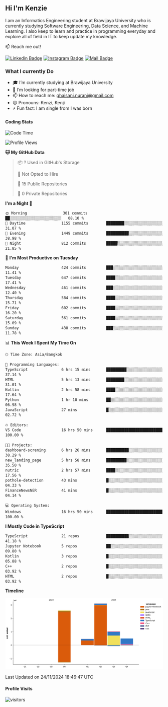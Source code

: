## Hi I'm Kenzie


I am an Informatics Engineering student at Brawijaya University who is currently studying Software Engineering, Data Science, and Machine Learning. I also keep to learn and practice in programming everyday and explore all of field in IT to keep update my knowledge.

:mailbox: Reach me out!

[![Linkedin Badge](https://img.shields.io/badge/-Kenzie_Taqiyassar-0e76a8?style=flat&labelColor=0e76a8&logo=linkedin&logoColor=white)](https://www.linkedin.com/in/kenzie-taqiyassar-37458b1aa/) 
[![Instagram Badge](https://img.shields.io/badge/-@__kenziehh_-e84393?style=flat&labelColor=e84393&logo=instagram&logoColor=white)](https://www.instagram.com/_kenziehh/) 
[![Mail Badge](https://img.shields.io/badge/-ghaisani.nurani-c0392b?style=flat&labelColor=c0392b&logo=gmail&logoColor=white)](mailto:ghaisani.nurani@gmail.com)

### What I currently Do

- 🎓 I’m currently studying at Brawijaya University
- 💼 I’m looking for part-time job
- 📫 How to reach me: ghaisani.nurani@gmail.com
- 😄 Pronouns: Kenzi, Kenji
- ⚡ Fun fact: I am single from I was born

#### Coding Stats
<!--START_SECTION:waka-->
![Code Time](http://img.shields.io/badge/Code%20Time-866%20hrs%2014%20mins-blue)

![Profile Views](http://img.shields.io/badge/Profile%20Views-0-blue)

**🐱 My GitHub Data** 

> 📦 ? Used in GitHub's Storage 
 > 
> 🚫 Not Opted to Hire
 > 
> 📜 15 Public Repositories 
 > 
> 🔑 0 Private Repositories 
 > 
**I'm a Night 🦉** 

```text
🌞 Morning                301 commits         ██░░░░░░░░░░░░░░░░░░░░░░░   08.10 % 
🌆 Daytime                1155 commits        ████████░░░░░░░░░░░░░░░░░   31.07 % 
🌃 Evening                1449 commits        ██████████░░░░░░░░░░░░░░░   38.98 % 
🌙 Night                  812 commits         █████░░░░░░░░░░░░░░░░░░░░   21.85 % 
```
📅 **I'm Most Productive on Tuesday** 

```text
Monday                   424 commits         ███░░░░░░░░░░░░░░░░░░░░░░   11.41 % 
Tuesday                  647 commits         ████░░░░░░░░░░░░░░░░░░░░░   17.41 % 
Wednesday                461 commits         ███░░░░░░░░░░░░░░░░░░░░░░   12.40 % 
Thursday                 584 commits         ████░░░░░░░░░░░░░░░░░░░░░   15.71 % 
Friday                   602 commits         ████░░░░░░░░░░░░░░░░░░░░░   16.20 % 
Saturday                 561 commits         ████░░░░░░░░░░░░░░░░░░░░░   15.09 % 
Sunday                   438 commits         ███░░░░░░░░░░░░░░░░░░░░░░   11.78 % 
```


📊 **This Week I Spent My Time On** 

```text
🕑︎ Time Zone: Asia/Bangkok

💬 Programming Languages: 
TypeScript               6 hrs 15 mins       █████████░░░░░░░░░░░░░░░░   37.14 % 
HTML                     5 hrs 13 mins       ████████░░░░░░░░░░░░░░░░░   31.01 % 
Kotlin                   2 hrs 58 mins       ████░░░░░░░░░░░░░░░░░░░░░   17.64 % 
Python                   1 hr 10 mins        ██░░░░░░░░░░░░░░░░░░░░░░░   06.98 % 
JavaScript               27 mins             █░░░░░░░░░░░░░░░░░░░░░░░░   02.72 % 

🔥 Editors: 
VS Code                  16 hrs 50 mins      █████████████████████████   100.00 % 

🐱‍💻 Projects: 
dashboard-screning       6 hrs 26 mins       ██████████░░░░░░░░░░░░░░░   38.29 % 
new_landing_page         5 hrs 58 mins       █████████░░░░░░░░░░░░░░░░   35.50 % 
nutric                   2 hrs 57 mins       ████░░░░░░░░░░░░░░░░░░░░░   17.56 % 
pothole-detection        43 mins             █░░░░░░░░░░░░░░░░░░░░░░░░   04.33 % 
FinanceNewsNER           41 mins             █░░░░░░░░░░░░░░░░░░░░░░░░   04.14 % 

💻 Operating System: 
Windows                  16 hrs 50 mins      █████████████████████████   100.00 % 
```

**I Mostly Code in TypeScript** 

```text
TypeScript               21 repos            ██████████░░░░░░░░░░░░░░░   41.18 % 
Jupyter Notebook         5 repos             ██░░░░░░░░░░░░░░░░░░░░░░░   09.80 % 
Kotlin                   3 repos             █░░░░░░░░░░░░░░░░░░░░░░░░   05.88 % 
C++                      2 repos             █░░░░░░░░░░░░░░░░░░░░░░░░   03.92 % 
HTML                     2 repos             █░░░░░░░░░░░░░░░░░░░░░░░░   03.92 % 
```



**Timeline**

![Lines of Code chart](https://raw.githubusercontent.com/kenziehh/kenziehh/master/assets/bar_graph.png)


 Last Updated on 24/11/2024 18:46:47 UTC
<!--END_SECTION:waka-->


#### Profile Visits

![visitors](https://visitor-badge.glitch.me/badge?page_id=kenziehh.kenziehh)





